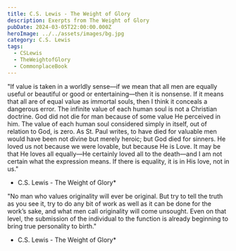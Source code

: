 ```yaml
---
title: C.S. Lewis - The Weight of Glory
description: Exerpts from The Weight of Glory
pubDate: 2024-03-05T22:00:00.000Z
heroImage: ../../assets/images/bg.jpg
category: C.S. Lewis
tags:
  - CSLewis
  - TheWeightofGlory
  - CommonplaceBook
---
```


"If value is taken in a worldly sense—if we mean that all men are equally useful or beautiful or good or entertaining—then it is nonsense. If it means that all are of equal value as immortal souls, then I think it conceals a dangerous error. The infinite value of each human soul is not a Christian doctrine. God did not die for man because of some value He perceived in him. The value of each human soul considered simply in itself, out of relation to God, is zero. As St. Paul writes, to have died for valuable men would have been not divine but merely heroic; but God died for sinners. He loved us not because we were lovable, but because He is Love. It may be that He loves all equally—He certainly loved all to the death—and I am not certain what the expression means. If there is equality, it is in His love, not in us."
- C.S. Lewis - The Weight of Glory*

"No man who values originality will ever be original. But try to tell the truth as you see it, try to do any bit of work as well as it can be done for the work’s sake, and what men call originality will come unsought. Even on that level, the submission of the individual to the function is already beginning to bring true personality to birth."
- C.S. Lewis - The Weight of Glory*